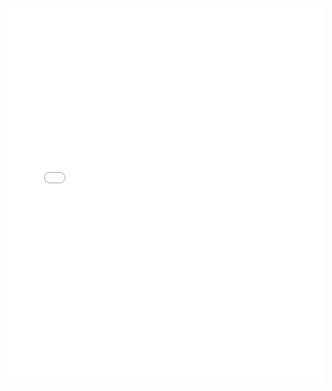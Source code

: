 <embed src="چهارمین_گزارش_کیفیت_اینترنت_در_ایران.pdf" type="application/pdf" width="100%" height="600px" />
